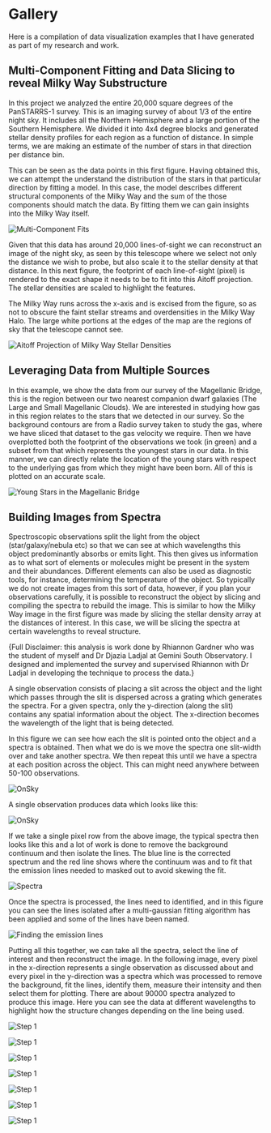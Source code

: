 # Gallery

Here is a compilation of data visualization examples that I have generated as part of my research and work.

## Multi-Component Fitting and Data Slicing to reveal Milky Way Substructure

In this project we analyzed the entire 20,000 square degrees of the PanSTARRS-1 survey. This is an imaging survey of about 1/3 of the entire night sky. It includes all the Northern Hemisphere and a large portion of the Southern Hemisphere. We divided it into 4x4 degree blocks and generated stellar density profiles for each region as a function of distance. In simple terms, we are making an estimate of the number of stars in that direction per distance bin.

This can be seen as the data points in this first figure. Having obtained this, we can attempt the understand the distribution of the stars in that particular direction by fitting a model. In this case, the model describes different structural components of the Milky Way and the sum of the those components should match the data. By fitting them we can gain insights into the Milky Way itself.

![Multi-Component Fits](https://clanrobin.github.io/Gallery/Multi-ComponentFitting.png)

Given that this data has around 20,000 lines-of-sight we can reconstruct an image of the night sky, as seen by this telescope where we select not only the distance we wish to probe, but also scale it to the stellar density at that distance. In this next figure, the footprint of each line-of-sight (pixel) is rendered to the exact shape it needs to be to fit into this Aitoff projection. The stellar densities are scaled to highlight the features. 

The Milky Way runs across the x-axis and is excised from the figure, so as not to obscure the faint stellar streams and overdensities in the Milky Way Halo. The large white portions at the edges of the map are the regions of sky that the telescope cannot see.

![Aitoff Projection of Milky Way Stellar Densities](https://clanrobin.github.io/Gallery/ACS_EBS_nowf_distplots.png)

## Leveraging Data from Multiple Sources

In this example, we show the data from our survey of the Magellanic Bridge, this is the region between our two nearest companion dwarf galaxies (The Large and Small Magellanic Clouds). We are interested in studying how gas in this region relates to the stars that we detected in our survey. So the background contours are from a Radio survey taken to study the gas, where we have sliced that dataset to the gas velocity we require. Then we have overplotted both the footprint of the observations we took (in green) and a subset from that which represents the youngest stars in our data. In this manner, we can directly relate the location of the young stars with respect to the underlying gas from which they might have been born. All of this is plotted on an accurate scale.

![Young Stars in the Magellanic Bridge](https://clanrobin.github.io/Gallery/MAGIC1_2_YMS_SMC_MB_gasmaps.png)

## Building Images from Spectra

Spectroscopic observations split the light from the object (star/galaxy/nebula etc) so that we can see at which wavelengths this object predominantly absorbs or emits light. This then gives us information as to what sort of elements or molecules might be present in the system and their abundances. Different elements can also be used as diagnostic tools, for instance, determining the temperature of the object. So typically we do not create images from this sort of data, however, if you plan your observations carefully, it is possible to reconstruct the object by slicing and compiling the spectra to rebuild the image. This is similar to how the Milky Way image in the first figure was made by slicing the stellar density array at the distances of interest. In this case, we will be slicing the spectra at certain wavelengths to reveal structure.

{Full Disclaimer: this analysis is work done by Rhiannon Gardner who was the student of myself and Dr Djazia Ladjal at Gemini South Observatory. I designed and implemented the survey and supervised Rhiannon with Dr Ladjal in developing the technique to process the data.}

A single observation consists of placing a slit across the object and the light which passes through the slit is dispersed across a grating which generates the spectra. For a given spectra, only the y-direction (along the slit) contains any spatial information about the object. The x-direction becomes the wavelength of the light that is being detected.

In this figure we can see how each the slit is pointed onto the object and a spectra is obtained. Then what we do is we move the spectra one slit-width over and take another spectra. We then repeat this until we have a spectra at each position across the object. This can might need anywhere between 50-100 observations.

![OnSky](https://clanrobin.github.io/Gallery/slitscanmethod.001.png)

A single observation produces data which looks like this:

![OnSky](https://clanrobin.github.io/Gallery/slitscanmethod.002.png)

If we take a single pixel row from the above image, the typical spectra then looks like this and a lot of work is done to remove the background continuum and then isolate the lines. The blue line is the corrected spectrum and the red line shows where the continuum was and to fit that the emission lines needed to masked out to avoid skewing the fit.

![Spectra](https://clanrobin.github.io/Gallery/SpectraProcessing.png)

Once the spectra is processed, the lines need to identified, and in this figure you can see the lines isolated after a multi-gaussian fitting algorithm has been applied and some of the lines have been named.

![Finding the emission lines](https://clanrobin.github.io/Gallery/SpectraAnalysis.png)

Putting all this together, we can take all the spectra, select the line of interest and then reconstruct the image.
In the following image, every pixel in the x-direction represents a single observation as discussed about and every pixel in the y-direction was a spectra which was processed to remove the background, fit the lines, identify them, measure their intensity and then select them for plotting. There are about 90000 spectra analyzed to produce this image. Here you can see the data at different wavelengths to highlight how the structure changes depending on the line being used.

![Step 1](https://clanrobin.github.io/Gallery/PNe_atdiffwavelengths.png)

![Step 1](https://clanrobin.github.io/Gallery/Presentation_JustPal5_BCC.001.png)

![Step 1](https://clanrobin.github.io/Gallery/Presentation_JustPal5_BCC.001.png)

![Step 1](https://clanrobin.github.io/Gallery/Presentation_JustPal5_BCC.001.png)

![Step 1](https://clanrobin.github.io/Gallery/Presentation_JustPal5_BCC.001.png)

![Step 1](https://clanrobin.github.io/Gallery/Presentation_JustPal5_BCC.001.png)

![Step 1](https://clanrobin.github.io/Gallery/Presentation_JustPal5_BCC.001.png)


